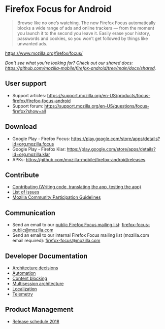 # Firefox Focus for Android

> Browse like no one’s watching. The new Firefox Focus automatically blocks a wide range of ads and online trackers — from the moment you launch it to the second you leave it. Easily erase your history, passwords and cookies, so you won’t get followed by things like unwanted ads.

https://www.mozilla.org/firefox/focus/

*Don't see what you're looking for? Check out our shared docs: https://github.com/mozilla-mobile/firefox-android/tree/main/docs/shared.*

## User support

* Support articles: https://support.mozilla.org/en-US/products/focus-firefox/firefox-focus-android
* Support forum: https://support.mozilla.org/en-US/questions/focus-firefox?show=all

## Download

* Google Play - Firefox Focus: https://play.google.com/store/apps/details?id=org.mozilla.focus
* Google Play - Firefox Klar: https://play.google.com/store/apps/details?id=org.mozilla.klar
* APKs: https://github.com/mozilla-mobile/firefox-android/releases

## Contribute

* [Contributing (Writing code, translating the app, testing the app)](https://github.com/mozilla-mobile/firefox-android/blob/main/docs/shared/android/CONTRIBUTING.md)
* [List of issues](https://bugzilla.mozilla.org/describecomponents.cgi?product=Focus)
* [Mozilla Community Participation Guidelines](https://www.mozilla.org/en-US/about/governance/policies/participation/)

## Communication
* Send an email to our [public Firefox Focus mailing list](https://mail.mozilla.org/listinfo/firefox-focus-public): firefox-focus-public@mozilla.com
* Send an email to our internal Firefox Focus mailing list (mozilla.com email required): firefox-focus@mozilla.com

## Developer Documentation

* [Architecture decisions](https://github.com/mozilla-mobile/firefox-android/blob/main/focus-android/docs/Architecture-Decisions.md)
* [Automation](https://github.com/mozilla-mobile/firefox-android/blob/main/docs/shared/android/automation.md)
* [Content blocking](https://github.com/mozilla-mobile/firefox-android/blob/main/focus-android/docs/Content-blocking.md)
* [Multisession architecture](https://github.com/mozilla-mobile/firefox-android/blob/main/focus-android/docs/Multisession-architecture.md)
* [Localization](https://github.com/mozilla-mobile/focus-android/wiki/Localization)
* [Telemetry](https://github.com/mozilla-mobile/firefox-android/blob/main/focus-android/docs/Telemetry.md)

## Product Management
* [Release schedule 2018](https://wiki.mozilla.org/Mobile/Focus/Android/Train_Schedule)
